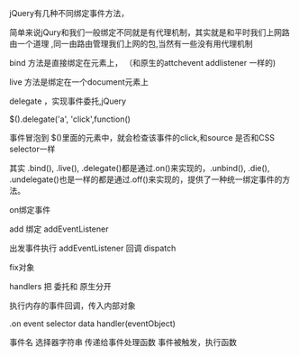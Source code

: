 jQuery有几种不同绑定事件方法，

简单来说jQury和我们一般绑定不同就是有代理机制，其实就是和平时我们上网路由一个道理
,同一由路由管理我们上网的包,当然有一些没有用代理机制


bind 方法是直接绑定在元素上，
    （和原生的attchevent addlistener 一样的)



live 方法是绑定在一个document元素上








delegate ，实现事件委托,jQuery 

$().delegate('a', 'click',function()


事件冒泡到 $()里面的元素中，就会检查该事件的click,和source 是否和CSS selector一样
 


其实 .bind(), .live(), .delegate()都是通过.on()来实现的，.unbind(), .die(), .undelegate()也是一样的都是通过.off()来实现的，提供了一种统一绑定事件的方法。


on绑定事件

add 绑定 addEventListener


出发事件执行 addEventListener 回调  dispatch

fix对象


handlers 把 委托和 原生分开


执行内存的事件回调，传入内部对象


.on event selector data handler(eventObject)

事件名
选择器字符串
传递给事件处理函数
事件被触发，执行函数